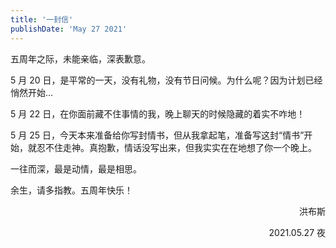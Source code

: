 ```yaml
---
title: '一封信'
publishDate: 'May 27 2021'
---
```


五周年之际，未能亲临，深表歉意。

5 月 20 日，是平常的一天，没有礼物，没有节日问候。为什么呢？因为计划已经悄然开始...

5 月 22 日，在你面前藏不住事情的我，晚上聊天的时候隐藏的着实不咋地！

5 月 25 日，今天本来准备给你写封情书，但从我拿起笔，准备写这封“情书”开始，就忍不住走神。真抱歉，情话没写出来，但我实实在在地想了你一个晚上。

一往而深，最是动情，最是相思。

余生，请多指教。五周年快乐！

<p align="right">洪布斯</p>
<p align="right">2021.05.27 夜</p>
